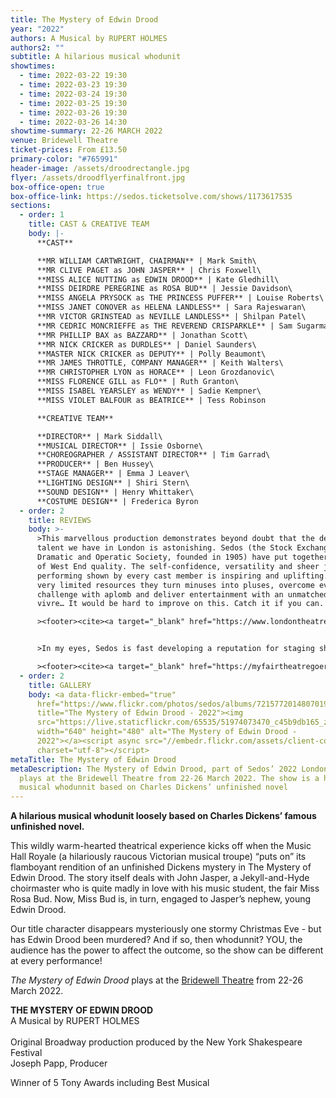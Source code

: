 ```yaml
---
title: The Mystery of Edwin Drood
year: "2022"
authors: A Musical by RUPERT HOLMES
authors2: ""
subtitle: A hilarious musical whodunit
showtimes:
  - time: 2022-03-22 19:30
  - time: 2022-03-23 19:30
  - time: 2022-03-24 19:30
  - time: 2022-03-25 19:30
  - time: 2022-03-26 19:30
  - time: 2022-03-26 14:30
showtime-summary: 22-26 MARCH 2022
venue: Bridewell Theatre
ticket-prices: From £13.50
primary-color: "#765991"
header-image: /assets/droodrectangle.jpg
flyer: /assets/droodflyerfinalfront.jpg
box-office-open: true
box-office-link: https://sedos.ticketsolve.com/shows/1173617535
sections:
  - order: 1
    title: CAST & CREATIVE TEAM
    body: |-
      **CAST**

      **MR WILLIAM CARTWRIGHT, CHAIRMAN** | Mark Smith\
      **MR CLIVE PAGET as JOHN JASPER** | Chris Foxwell\
      **MISS ALICE NUTTING as EDWIN DROOD** | Kate Gledhill\
      **MISS DEIRDRE PEREGRINE as ROSA BUD** | Jessie Davidson\
      **MISS ANGELA PRYSOCK as THE PRINCESS PUFFER** | Louise Roberts\
      **MISS JANET CONOVER as HELENA LANDLESS** | Sara Rajeswaran\
      **MR VICTOR GRINSTEAD as NEVILLE LANDLESS** | Shilpan Patel\
      **MR CEDRIC MONCRIEFFE as THE REVEREND CRISPARKLE** | Sam Sugarman\
      **MR PHILLIP BAX as BAZZARD** | Jonathan Scott\
      **MR NICK CRICKER as DURDLES** | Daniel Saunders\
      **MASTER NICK CRICKER as DEPUTY** | Polly Beaumont\
      **MR JAMES THROTTLE, COMPANY MANAGER** | Keith Walters\
      **MR CHRISTOPHER LYON as HORACE** | Leon Grozdanovic\
      **MISS FLORENCE GILL as FLO** | Ruth Granton\
      **MISS ISABEL YEARSLEY as WENDY** | Sadie Kempner\
      **MISS VIOLET BALFOUR as BEATRICE** | Tess Robinson

      **CREATIVE TEAM**

      **DIRECTOR** | Mark Siddall\
      **MUSICAL DIRECTOR** | Issie Osborne\
      **CHOREOGRAPHER / ASSISTANT DIRECTOR** | Tim Garrad\
      **PRODUCER** | Ben Hussey\
      **STAGE MANAGER** | Emma J Leaver\
      **LIGHTING DESIGN** | Shiri Stern\
      **SOUND DESIGN** | Henry Whittaker\
      **COSTUME DESIGN** | Frederica Byron
  - order: 2
    title: REVIEWS
    body: >-
      >This marvellous production demonstrates beyond doubt that the depth of
      talent we have in London is astonishing. Sedos (the Stock Exchange
      Dramatic and Operatic Society, founded in 1905) have put together a show
      of West End quality. The self-confidence, versatility and sheer joy of
      performing shown by every cast member is inspiring and uplifting. With
      very limited resources they turn minuses into pluses, overcome every
      challenge with aplomb and deliver entertainment with an unmatched joie de
      vivre… It would be hard to improve on this. Catch it if you can.

      ><footer><cite><a target="_blank" href="https://www.londontheatre1.com/reviews/the-mystery-of-edwin-drood-at-the-bridewell-theatre/?mc_cid=b92ed416ba&mc_eid=UNIQID">The Mystery of Edwin Drood, 2022, London Theatre 1 (****)</a></cite></footer>


      >In my eyes, Sedos is fast developing a reputation for staging shows which easily match the quality of many of the productions that the West End has to offer right now. With a phenomenal cast and perfectly executed musical numbers, it’s no mystery why I found this show so thoroughly entertaining.

      ><footer><cite><a target="_blank" href="https://myfairtheatregoer.com/2022/03/23/review-the-mystery-of-edwin-drood-bridewell-theatre-⋆⋆⋆⋆/">The Mystery of Edwin Drood, 2022, My Fair Theatregoer (****)</a></cite></footer>
  - order: 2
    title: GALLERY
    body: <a data-flickr-embed="true"
      href="https://www.flickr.com/photos/sedos/albums/72157720148070199"
      title="The Mystery of Edwin Drood - 2022"><img
      src="https://live.staticflickr.com/65535/51974073470_c45b9db165_z.jpg"
      width="640" height="480" alt="The Mystery of Edwin Drood -
      2022"></a><script async src="//embedr.flickr.com/assets/client-code.js"
      charset="utf-8"></script>
metaTitle: The Mystery of Edwin Drood
metaDescription: The Mystery of Edwin Drood, part of Sedos’ 2022 London season,
  plays at the Bridewell Theatre from 22-26 March 2022. The show is a hilarious
  musical whodunnit based on Charles Dickens’ unfinished novel
---
```

**A hilarious musical whodunit loosely based on Charles Dickens’ famous unfinished novel.**

This wildly warm-hearted theatrical experience kicks off when the Music Hall Royale (a hilariously raucous Victorian musical troupe) “puts on” its flamboyant rendition of an unfinished Dickens mystery in The Mystery of Edwin Drood. The story itself deals with John Jasper, a Jekyll-and-Hyde choirmaster who is quite madly in love with his music student, the fair Miss Rosa Bud. Now, Miss Bud is, in turn, engaged to Jasper’s nephew, young Edwin Drood.

Our title character disappears mysteriously one stormy Christmas Eve - but has Edwin Drood been murdered? And if so, then whodunnit? YOU, the audience has the power to affect the outcome, so the show can be different at every performance!

*The Mystery of Edwin Drood* plays at the [Bridewell Theatre](https://sedos.co.uk/venues/bridewell) from 22-26 March 2022.

**THE MYSTERY OF EDWIN DROOD**\
A Musical by
RUPERT HOLMES\
\
Original Broadway production produced by the New York Shakespeare Festival\
Joseph Papp, Producer

Winner of 5 Tony Awards including Best Musical
